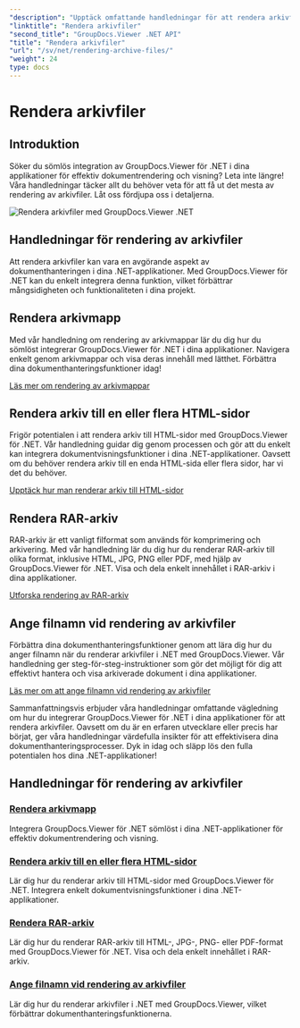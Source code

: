 ```yaml
---
"description": "Upptäck omfattande handledningar för att rendera arkivfiler med GroupDocs.Viewer för .NET. Integrera sömlöst och effektivt i dina .NET-applikationer."
"linktitle": "Rendera arkivfiler"
"second_title": "GroupDocs.Viewer .NET API"
"title": "Rendera arkivfiler"
"url": "/sv/net/rendering-archive-files/"
"weight": 24
type: docs
---
```

# Rendera arkivfiler

## Introduktion

Söker du sömlös integration av GroupDocs.Viewer för .NET i dina applikationer för effektiv dokumentrendering och visning? Leta inte längre! Våra handledningar täcker allt du behöver veta för att få ut det mesta av rendering av arkivfiler. Låt oss fördjupa oss i detaljerna.

![Rendera arkivfiler med GroupDocs.Viewer .NET](/viewer/rendering-archive-files/image.png)

## Handledningar för rendering av arkivfiler

Att rendera arkivfiler kan vara en avgörande aspekt av dokumenthanteringen i dina .NET-applikationer. Med GroupDocs.Viewer för .NET kan du enkelt integrera denna funktion, vilket förbättrar mångsidigheten och funktionaliteten i dina projekt.

## Rendera arkivmapp

Med vår handledning om rendering av arkivmappar lär du dig hur du sömlöst integrerar GroupDocs.Viewer för .NET i dina applikationer. Navigera enkelt genom arkivmappar och visa deras innehåll med lätthet. Förbättra dina dokumenthanteringsfunktioner idag!

[Läs mer om rendering av arkivmappar](./render-archive-folder/)

## Rendera arkiv till en eller flera HTML-sidor

Frigör potentialen i att rendera arkiv till HTML-sidor med GroupDocs.Viewer för .NET. Vår handledning guidar dig genom processen och gör att du enkelt kan integrera dokumentvisningsfunktioner i dina .NET-applikationer. Oavsett om du behöver rendera arkiv till en enda HTML-sida eller flera sidor, har vi det du behöver.

[Upptäck hur man renderar arkiv till HTML-sidor](./render-archives-html/)

## Rendera RAR-arkiv

RAR-arkiv är ett vanligt filformat som används för komprimering och arkivering. Med vår handledning lär du dig hur du renderar RAR-arkiv till olika format, inklusive HTML, JPG, PNG eller PDF, med hjälp av GroupDocs.Viewer för .NET. Visa och dela enkelt innehållet i RAR-arkiv i dina applikationer.

[Utforska rendering av RAR-arkiv](./render-rar/)

## Ange filnamn vid rendering av arkivfiler

Förbättra dina dokumenthanteringsfunktioner genom att lära dig hur du anger filnamn när du renderar arkivfiler i .NET med GroupDocs.Viewer. Vår handledning ger steg-för-steg-instruktioner som gör det möjligt för dig att effektivt hantera och visa arkiverade dokument i dina applikationer.

[Läs mer om att ange filnamn vid rendering av arkivfiler](./specify-filename-render-archive/)

Sammanfattningsvis erbjuder våra handledningar omfattande vägledning om hur du integrerar GroupDocs.Viewer för .NET i dina applikationer för att rendera arkivfiler. Oavsett om du är en erfaren utvecklare eller precis har börjat, ger våra handledningar värdefulla insikter för att effektivisera dina dokumenthanteringsprocesser. Dyk in idag och släpp lös den fulla potentialen hos dina .NET-applikationer!
## Handledningar för rendering av arkivfiler
### [Rendera arkivmapp](./render-archive-folder/)
Integrera GroupDocs.Viewer för .NET sömlöst i dina .NET-applikationer för effektiv dokumentrendering och visning.
### [Rendera arkiv till en eller flera HTML-sidor](./render-archives-html/)
Lär dig hur du renderar arkiv till HTML-sidor med GroupDocs.Viewer för .NET. Integrera enkelt dokumentvisningsfunktioner i dina .NET-applikationer.
### [Rendera RAR-arkiv](./render-rar/)
Lär dig hur du renderar RAR-arkiv till HTML-, JPG-, PNG- eller PDF-format med GroupDocs.Viewer för .NET. Visa och dela enkelt innehållet i RAR-arkiv.
### [Ange filnamn vid rendering av arkivfiler](./specify-filename-render-archive/)
Lär dig hur du renderar arkivfiler i .NET med GroupDocs.Viewer, vilket förbättrar dokumenthanteringsfunktionerna.